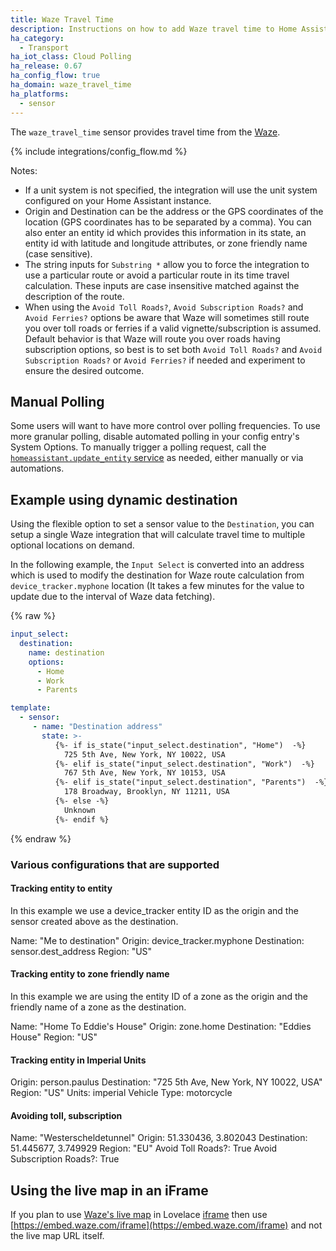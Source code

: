 ```yaml
---
title: Waze Travel Time
description: Instructions on how to add Waze travel time to Home Assistant.
ha_category:
  - Transport
ha_iot_class: Cloud Polling
ha_release: 0.67
ha_config_flow: true
ha_domain: waze_travel_time
ha_platforms:
  - sensor
---
```


The `waze_travel_time` sensor provides travel time from the [Waze](https://www.waze.com/).

{% include integrations/config_flow.md %}

Notes:

- If a unit system is not specified, the integration will use the unit system configured on your Home Assistant instance.
- Origin and Destination can be the address or the GPS coordinates of the location (GPS coordinates has to be separated by a comma). You can also enter an entity id which provides this information in its state, an entity id with latitude and longitude attributes, or zone friendly name (case sensitive).
- The string inputs for `Substring *` allow you to force the integration to use a particular route or avoid a particular route in its time travel calculation. These inputs are case insensitive matched against the description of the route.
- When using the `Avoid Toll Roads?`, `Avoid Subscription Roads?` and `Avoid Ferries?` options be aware that Waze will sometimes still route you over toll roads or ferries if a valid vignette/subscription is assumed. Default behavior is that Waze will route you over roads having subscription options, so best is to set both `Avoid Toll Roads?` and `Avoid Subscription Roads?` or `Avoid Ferries?` if needed and experiment to ensure the desired outcome.

## Manual Polling

Some users will want to have more control over polling frequencies. To use more granular polling, disable automated polling in your config entry's System Options. To manually trigger a polling request, call the [`homeassistant.update_entity` service](/integrations/homeassistant/#service-homeassistantupdate_entity) as needed, either manually or via automations.

## Example using dynamic destination

Using the flexible option to set a sensor value to the `Destination`, you can setup a single Waze integration that will calculate travel time to multiple optional locations on demand.

In the following example, the `Input Select` is converted into an address which is used to modify the destination for Waze route calculation from `device_tracker.myphone` location (It takes a few minutes for the value to update due to the interval of Waze data fetching).

{% raw %}

```yaml
input_select:
  destination:
    name: destination
    options:
      - Home
      - Work
      - Parents

template:
  - sensor:
     - name: "Destination address"
       state: >-
          {%- if is_state("input_select.destination", "Home")  -%}
            725 5th Ave, New York, NY 10022, USA
          {%- elif is_state("input_select.destination", "Work")  -%}
            767 5th Ave, New York, NY 10153, USA
          {%- elif is_state("input_select.destination", "Parents")  -%}
            178 Broadway, Brooklyn, NY 11211, USA
          {%- else -%}
            Unknown
          {%- endif %}

```

{% endraw %}

### Various configurations that are supported

#### Tracking entity to entity

In this example we use a device_tracker entity ID as the origin and the sensor created above as the destination.

Name: "Me to destination"
Origin: device_tracker.myphone
Destination: sensor.dest_address
Region: "US"

#### Tracking entity to zone friendly name

In this example we are using the entity ID of a zone as the origin and the friendly name of a zone as the destination.

Name: "Home To Eddie's House"
Origin: zone.home
Destination: "Eddies House"
Region: "US"

#### Tracking entity in Imperial Units

Origin: person.paulus
Destination: "725 5th Ave, New York, NY 10022, USA"
Region: "US"
Units: imperial
Vehicle Type: motorcycle

#### Avoiding toll, subscription

Name: "Westerscheldetunnel"
Origin: 51.330436, 3.802043
Destination: 51.445677, 3.749929
Region: "EU"
Avoid Toll Roads?: True
Avoid Subscription Roads?: True  

## Using the live map in an iFrame

If you plan to use [Waze's live map](https://developers.google.com/waze/iframe/)
in Lovelace [iframe](/lovelace/iframe/) then use
[https://embed.waze.com/iframe](https://embed.waze.com/iframe) and not the live map URL itself.
